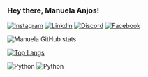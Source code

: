 ### Hey there, Manuela Anjos! 


[![Instagram](https://img.shields.io/badge/Instagram-E4405F?style=for-the-badge&logo=instagram&logoColor=white)](https://www.instagram.com/manuofanjos/)
[![Linkdln](https://img.shields.io/badge/LinkedIn-0077B5?style=for-the-badge&logo=linkedin&logoColor=white)](https://www.linkedin.com/in/manuela-anjos-45b821237/)
[![Discord](https://img.shields.io/badge/Discord-7289DA?style=for-the-badge&logo=discord&logoColor=white)](https://www.linkedin.com/in/manuela-anjos-45b821237/)
[![Facebook](https://img.shields.io/badge/Facebook-1877F2?style=for-the-badge&logo=facebook&logoColor=white)](https://www.linkedin.com/in/manuela-anjos-45b821237/)

![Manuela GitHub stats](https://github-readme-stats.vercel.app/api?username=ManuelaAnjos&show_icons=true&theme=tokyonight)

[![Top Langs](https://github-readme-stats.vercel.app/api/top-langs/?username=anuraghazra&layout=compact)](https://github.com/anuraghazra/github-readme-stats)
 

 

<div style="display: inline_block"><br\>
    <img aling="center" alt="Python"  src="https://img.shields.io/badge/Python-14354C?style=for-the-badge&logo=python&logoColor=white"/>
    <img aling="center" alt="Python"  src="https://img.shields.io/badge/JavaScript-F7DF1E?style=for-the-badge&logo=javascript&logoColor=black"/>
</div>
